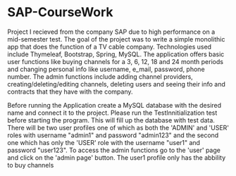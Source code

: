 # SAP-CourseWork
  Project I recieved from the company SAP due to high performance on a mid-semester test. The goal of the project was to write a simple monolithic app that does the function
of a TV cable company. Technologies used include Thymeleaf, Bootstrap, Spring, MySQL. The application offers basic user functions like buying channels for a 3, 6, 12, 18 
and 24 month periods and changing personal info like username, e_mail, password, phone number. The admin functions include adding channel providers, creating/deleting/editing channels, deleting users and seeing their info and contracts that 
they have with the company.
 

  Before running the Application create a MySQL database with the desired name and connect it to the project. Please run the TestInnitialization test before starting the program. This will fill up the database with test data. There will be two user profiles one of which as both the 
'ADMIN' and 'USER' roles with username "admin1" and password "admin123" and the second one which has only the 'USER' role with the username "user1" and password "user123".
To access the admin functions go to the 'user' page and click on the 'admin page' button. The user1 profile only has the abbility to buy channels
